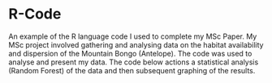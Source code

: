# R-Code
An example of the R language code I used to complete my MSc Paper. 
My MSc project involved gathering and analysing data on the habitat availability and dispersion of the Mountain Bongo (Antelope). The code was used to analyse and present my data. The code below actions a statistical analysis (Random Forest) of the data and then subsequent graphing of the results.
